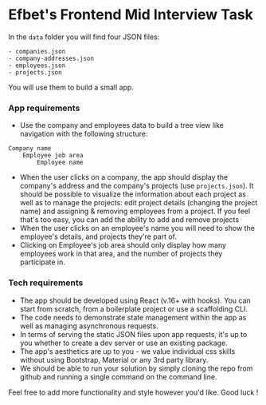 # Efbet's Frontend Mid Interview Task

In the `data` folder you will find four JSON files:

```
- companies.json
- company-addresses.json
- employees.json
- projects.json
```

You will use them to build a small app.

### App requirements

- Use the company and employees data to build a tree view like navigation with the following structure:

```
Company name
    Employee job area
        Employee name
```

- When the user clicks on a company, the app should display the company's address and the company's projects (use `projects.json`). It should be possible to visualize the information about each project as well as to manage the projects: edit project details (changing the project name) and assigning & removing employees from a project. If you feel that's too easy, you can add the ability to add and remove projects
- When the user clicks on an employee's name you will need to show the employee's details, and projects they're part of.
- Clicking on Employee's job area should only display how many employees work in that area, and the number of projects they participate in.

### Tech requirements

- The app should be developed using React (v.16+ with hooks). You can start from scratch, from a boilerplate project or use a scaffolding CLI.
- The code needs to demonstrate state management within the app as well as managing asynchronous requests.
- In terms of serving the static JSON files upon app requests, it's up to you whether to create a dev server or use an existing package.
- The app's aesthetics are up to you - we value individual css skills without using Bootstrap, Material or any 3rd party library.
- We should be able to run your solution by simply cloning the repo from github and running a single command on the command line.

Feel free to add more functionality and style however you'd like.
Good luck !
